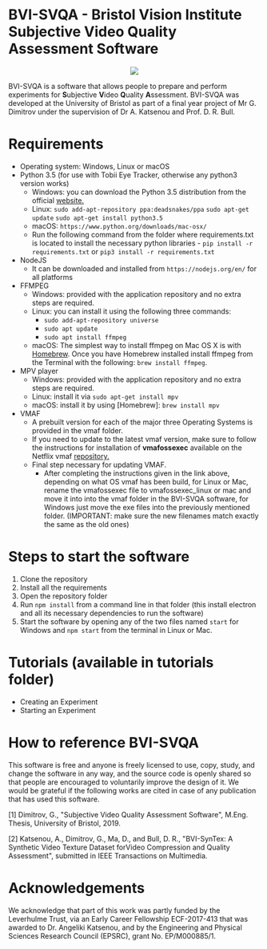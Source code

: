 # BVI-SVQA - Bristol Vision Institute Subjective Video Quality Assessment Software

<p align="center">
  <img src="/doc/animation.gif">
</p>

BVI-SVQA is a software that allows people to prepare and perform experiments for **S**ubjective **V**ideo **Q**uality **A**ssessment. BVI-SVQA was developed at the University of Bristol as part of a final year project of Mr G. Dimitrov under the supervision of Dr A. Katsenou and Prof. D. R. Bull.

# Requirements

* Operating system: Windows, Linux or macOS
* Python 3.5 (for use with Tobii Eye Tracker, otherwise any python3 version works)
    - Windows: you can download the Python 3.5 distribution from the official [website.](https://www.python.org/downloads/release/python-354rc1/) 
    - Linux: `sudo add-apt-repository ppa:deadsnakes/ppa` `sudo apt-get update` `sudo apt-get install python3.5`
    - macOS: `https://www.python.org/downloads/mac-osx/`
    - Run the following command from the folder where requirements.txt is located to install the necessary python libraries - `pip install -r requirements.txt` or `pip3 install -r requirements.txt`
* NodeJS
    - It can be downloaded and installed from `https://nodejs.org/en/` for all platforms
* FFMPEG
    - Windows: provided with the application repository and no extra steps are required.
    - Linux: you can install it using the following three commands:
       - `sudo add-apt-repository universe`
       - `sudo apt update`
       - `sudo apt install ffmpeg`
    - macOS: The simplest way to install ffmpeg on Mac OS X is with [Homebrew](http://mxcl.github.com/homebrew/). Once you have Homebrew                installed install ffmpeg from the Terminal with the following: `brew install ffmpeg`.
 * MPV player
    - Windows: provided with the application repository and no extra steps are required.
    - Linux: install it via `sudo apt-get install mpv`
    - macOS: install it by using [Homebrew]: `brew install mpv`
 * VMAF
    - A prebuilt version for each of the major three Operating Systems is provided in the vmaf folder.
    - If you need to update to the latest vmaf version, make sure to follow the instructions for installation of **vmafossexec** available on the Netflix vmaf [repository.](https://github.com/Netflix/vmaf/blob/master/resource/doc/vmafossexec.md)
     - Final step necessary for updating VMAF. 
        - After completing the instructions given in the link above, depending on what OS vmaf has been build, for Linux or Mac, rename the vmafossexec file to vmafossexec_linux or mac and move it into into the vmaf folder in the BVI-SVQA software, for Windows just move the exe files into the previously mentioned folder. (IMPORTANT: make sure the new filenames match exactly the same as the old ones) 
        

    
# Steps to start the software

1. Clone the repository
2. Install all the requirements
3. Open the repository folder
4. Run `npm install` from a command line in that folder (this install electron and all its necessary dependencies to run the software)
5. Start the software by opening any of the two files named `start` for Windows and `npm start` from the terminal in Linux or Mac.

# Tutorials (available in tutorials folder)
  * Creating an Experiment
  * Starting an Experiment
  
# How to reference BVI-SVQA
This software is free and anyone is freely licensed to use, copy, study, and change the software in any way, and the source code is openly shared so that people are encouraged to voluntarily improve the design of it.
We would be grateful if the following works are cited in case of any publication that has used this software.

[1] Dimitrov, G., "Subjective Video Quality Assessment Software", M.Eng. Thesis, University of Bristol, 2019.

[2] Katsenou, A., Dimitrov, G., Ma, D., and Bull, D. R., "BVI-SynTex: A Synthetic Video Texture Dataset forVideo Compression and Quality Assessment", submitted in IEEE Transactions on Multimedia.

# Acknowledgements
We acknowledge that part of this work was partly funded by the Leverhulme Trust, via an Early Career Fellowship ECF-2017-413 that was awarded to Dr. Angeliki Katsenou, and by the Engineering and  Physical  Sciences  Research  Council  (EPSRC), grant No. EP/M000885/1.
